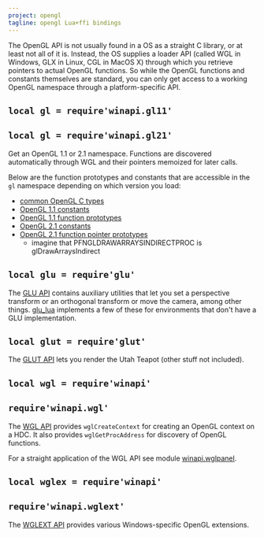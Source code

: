 ```yaml
---
project: opengl
tagline: opengl Lua+ffi bindings
---
```


The OpenGL API is not usually found in a OS as a straight C library, or at least not all of it is.
Instead, the OS supplies a loader API (called WGL in Windows, GLX in Linux, CGL in MacOS X) through
which you retrieve pointers to actual OpenGL functions. So while the OpenGL functions and constants
themselves are standard, you can only get access to a working OpenGL namespace through a
platform-specific API.

## `local gl = require'winapi.gl11'`
## `local gl = require'winapi.gl21'`

Get an OpenGL 1.1 or 2.1 namespace. Functions are discovered automatically through WGL and their pointers memoized for later calls.

Below are the function prototypes and constants that are accessible in the `gl` namespace depending on which version you load:

  * [common OpenGL C types][gl_types]
  * [OpenGL 1.1 constants][gl_consts11]
  * [OpenGL 1.1 function prototypes][gl_funcs11]
  * [OpenGL 2.1 constants][gl_consts21]
  * [OpenGL 2.1 function pointer prototypes][gl_funcs21]
    * imagine that PFNGLDRAWARRAYSINDIRECTPROC is glDrawArraysIndirect

## `local glu = require'glu'`

The [GLU API](/opengl/glu_h.lua) contains auxiliary utilities that let you set a perspective transform or an orthogonal
transform or move the camera, among other things. [glu_lua] implements a few of these
for environments that don't have a GLU implementation.

## `local glut = require'glut'`

The [GLUT API][glut] lets you render the Utah Teapot (other stuff not included).

## `local wgl = require'winapi'`
## `require'winapi.wgl'`

The [WGL API][winapi.wgl] provides `wglCreateContext` for creating an OpenGL context on a HDC.
It also provides `wglGetProcAddress` for discovery of OpenGL functions.

For a straight application of the WGL API see module [winapi.wglpanel].

## `local wglex = require'winapi'`
## `require'winapi.wglext'`

The [WGLEXT API][winapi.wglext] provides various Windows-specific OpenGL extensions.


[gl_types]:     https://github.com/capr/opengl/blob/master/gl_types.lua
[gl_consts11]:  https://github.com/capr/opengl/blob/master/gl_consts11.lua
[gl_funcs11]:   https://github.com/capr/opengl/blob/master/gl_funcs11.lua
[gl_consts21]:  https://github.com/capr/opengl/blob/master/gl_consts21.lua
[gl_funcs21]:   https://github.com/capr/opengl/blob/master/gl_funcs21.lua
[glut]:         https://github.com/capr/opengl/blob/master/glut.lua
[glu_lua]:      https://github.com/capr/opengl/blob/master/glu_lua.lua

[winapi.wgl]:       https://github.com/capr/winapi/blob/master/winapi/wgl.lua
[winapi.wglext]:    https://github.com/capr/winapi/blob/master/winapi/wglext.lua
[winapi.wglpanel]:  https://github.com/capr/winapi/blob/master/winapi/wglpanel.lua
